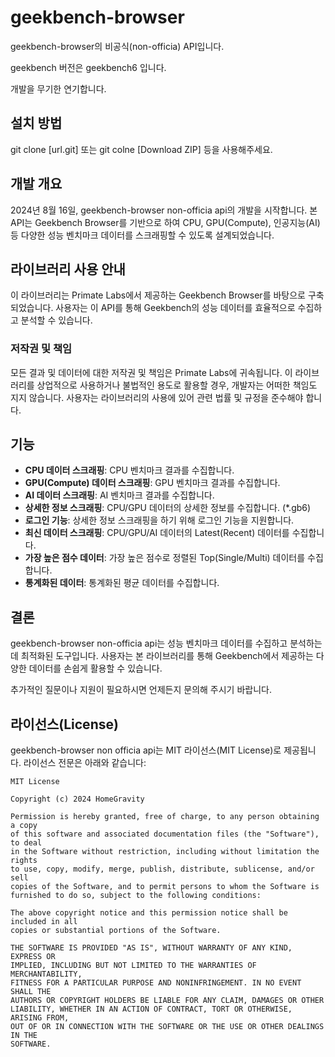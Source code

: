 # geekbench-browser
geekbench-browser의 비공식(non-officia) API입니다.

geekbench 버전은 geekbench6 입니다.

개발을 무기한 연기합니다.

## 설치 방법
git clone [url.git] 또는 git colne [Download ZIP] 등을 사용해주세요.


## 개발 개요
2024년 8월 16일, geekbench-browser non-officia api의 개발을 시작합니다. 본 API는 Geekbench Browser를 기반으로 하여 CPU, GPU(Compute), 인공지능(AI) 등 다양한 성능 벤치마크 데이터를 스크래핑할 수 있도록 설계되었습니다.

## 라이브러리 사용 안내
이 라이브러리는 Primate Labs에서 제공하는 Geekbench Browser를 바탕으로 구축되었습니다. 사용자는 이 API를 통해 Geekbench의 성능 데이터를 효율적으로 수집하고 분석할 수 있습니다.

### 저작권 및 책임
모든 결과 및 데이터에 대한 저작권 및 책임은 Primate Labs에 귀속됩니다. 이 라이브러리를 상업적으로 사용하거나 불법적인 용도로 활용할 경우, 개발자는 어떠한 책임도 지지 않습니다. 사용자는 라이브러리의 사용에 있어 관련 법률 및 규정을 준수해야 합니다.

## 기능
- **CPU 데이터 스크래핑**: CPU 벤치마크 결과를 수집합니다.
- **GPU(Compute) 데이터 스크래핑**: GPU 벤치마크 결과를 수집합니다.
- **AI 데이터 스크래핑**: AI 벤치마크 결과를 수집합니다.
- **상세한 정보 스크래핑**: CPU/GPU 데이터의 상세한 정보를 수집합니다. (*.gb6)
- **로그인 기능**: 상세한 정보 스크래핑을 하기 위해 로그인 기능을 지원합니다.
- **최신 데이터 스크래핑**: CPU/GPU/AI 데이터의 Latest(Recent) 데이터를 수집합니다.
- **가장 높은 점수 데이터**: 가장 높은 점수로 정렬된 Top(Single/Multi) 데이터를 수집합니다.
- **통계화된 데이터**: 통계화된 평균 데이터를 수집합니다.


## 결론
geekbench-browser non-officia api는 성능 벤치마크 데이터를 수집하고 분석하는 데 최적화된 도구입니다. 사용자는 본 라이브러리를 통해 Geekbench에서 제공하는 다양한 데이터를 손쉽게 활용할 수 있습니다. 

추가적인 질문이나 지원이 필요하시면 언제든지 문의해 주시기 바랍니다.

## 라이선스(License)
geekbench-browser non officia api는 MIT 라이선스(MIT License)로 제공됩니다. 라이선스 전문은 아래와 같습니다:

```
MIT License

Copyright (c) 2024 HomeGravity

Permission is hereby granted, free of charge, to any person obtaining a copy
of this software and associated documentation files (the "Software"), to deal
in the Software without restriction, including without limitation the rights
to use, copy, modify, merge, publish, distribute, sublicense, and/or sell
copies of the Software, and to permit persons to whom the Software is
furnished to do so, subject to the following conditions:

The above copyright notice and this permission notice shall be included in all
copies or substantial portions of the Software.

THE SOFTWARE IS PROVIDED "AS IS", WITHOUT WARRANTY OF ANY KIND, EXPRESS OR
IMPLIED, INCLUDING BUT NOT LIMITED TO THE WARRANTIES OF MERCHANTABILITY,
FITNESS FOR A PARTICULAR PURPOSE AND NONINFRINGEMENT. IN NO EVENT SHALL THE
AUTHORS OR COPYRIGHT HOLDERS BE LIABLE FOR ANY CLAIM, DAMAGES OR OTHER
LIABILITY, WHETHER IN AN ACTION OF CONTRACT, TORT OR OTHERWISE, ARISING FROM,
OUT OF OR IN CONNECTION WITH THE SOFTWARE OR THE USE OR OTHER DEALINGS IN THE
SOFTWARE.
```